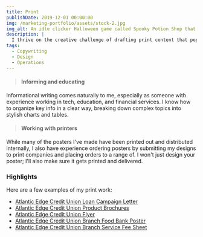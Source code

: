 ```yaml
---
title: Print
publishDate: 2019-12-01 00:00:00
img: /marketing-portfolio/assets/stock-2.jpg
img_alt: An idle clicker Halloween game called Spooky Potion Shop that was developed using React and Vite
description: |
  I thrive on the creative challenge of drafting print content that pops off the page. With experience working in a range of mediums (brochures, posters, flyers, letters, etc.), I know how to make any format work.
tags:
  - Copywriting
  - Design
  - Operations
---
```


>#### Informing and educating
Informational writing comes naturally to me, especially as someone with experience working in tech, education, and financial services. I know how to organize key info in a clear way, breaking down complex topics into stylish charts and tables.

>#### Working with printers
While many of the posters I've made have been printed out and distributed internally, I also have experience ordering posters by submitting my designs to print companies and placing orders to a range of. I won't just design your poster; I'll also make sure it gets printed and delivered.

### Highlights  
Here are a few examples of my print work:  
- <a href="https://drive.google.com/file/d/1Ogb817TlLWTXzbJPWURJCUfbtQBRG3W8/view?usp=sharing">Atlantic Edge Credit Union Loan Campaign Letter</a>
- <a href="https://drive.google.com/file/d/1N9Pj3N0RTpBczDycq0VwCAn63YWHnMvz/view?usp=sharing">Atlantic Edge Credit Union Product Brochures</a>
- <a href="https://drive.google.com/file/d/1D-XU8525AWhr-l1rgn7Jo6S6LKVxVpdQ/view?usp=sharing">Atlantic Edge Credit Union Flyer</a>
- <a href="https://drive.google.com/file/d/1_2cDzpIBeJV1sNmZnzwbLJdWbfdqDlfT/view?usp=sharing">Atlantic Edge Credit Union Branch Food Bank Poster</a>
- <a href="https://drive.google.com/file/d/19LjXe4QUvBPYkPX_ddChl3CArVknwqEV/view?usp=sharing">Atlantic Edge Credit Union Branch Service Fee Sheet</a>